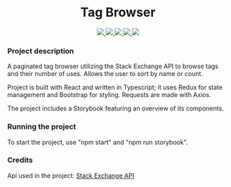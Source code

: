 

<h1 align="center">
  <br>
	Tag Browser
  <br>
</h1>

<p align="center">
  <a href="https://react.dev/">
    <img src="https://img.shields.io/badge/-React-252525?logo=react&style=for-the-badge"
    >
    </a>
      <a href="https://www.typescriptlang.org/">
    <img src="https://img.shields.io/badge/-Typescript-252525?logo=typescript&style=for-the-badge"
    >
    </a>
   <a href="https://react-redux.js.org/">
    <img src="https://img.shields.io/badge/-Redux-252525?logo=redux&style=for-the-badge"
    >
  </a>
     <a href="https://getbootstrap.com/">
    <img src="https://img.shields.io/badge/-Bootstrap-252525?logo=bootstrap&style=for-the-badge"
    >
  </a>
    <a href="https://nodejs.org/en">
    <img src="https://img.shields.io/badge/-Storybook-252525?logo=storybook&style=for-the-badge"
    >
  </a>
</p>





### Project description
A paginated tag browser utilizing the Stack Exchange API to browse tags and their number of uses. Allows the user to sort by name or count. 

Project is built with React and written in Typescript; it uses Redux for state management and Bootstrap for styling. Requests are made with Axios. 

The project includes a Storybook featuring an overview of its components.

### Running the project

To start the project, use "npm start" and "npm run storybook". 

### Credits

Api used in the project: [Stack Exchange API](https://api.stackexchange.com/)


<br/>

